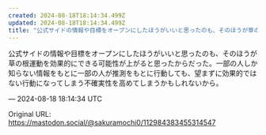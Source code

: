 ```yaml
---
created: 2024-08-18T18:14:34.499Z
updated: 2024-08-18T18:14:34.499Z
title: "公式サイドの情報や目標をオープンにしたほうがいいと思ったのも、そのほうが草の根運[...]"
---
```


<p>公式サイドの情報や目標をオープンにしたほうがいいと思ったのも、そのほうが草の根運動を効果的にできる可能性が上がると思ったからだった。一部の人しか知らない情報をもとに一部の人が推測をもとに行動しても、望まずに効果的ではない行動になってしまう不確実性を高めてしまうかもしれないから。</p>

&mdash; 2024-08-18 18:14:34 UTC

Original URL: https://mastodon.social/@sakuramochi0/112984383455314547
